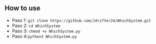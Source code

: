 ## How to use ## 
   - Paso 1: ```git clone https://github.com/Jdrifter24/WhichSystem.git```
   - Paso 2: ```cd WhichSystem```
   - Paso 3: ```chmod +x WhichSystem.py```
   - Paso 4:```python3 WhichSystem.py```
